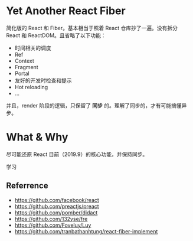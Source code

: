 # Yet Another React Fiber

简化版的 React 和 Fiber。基本相当于照着 React 仓库抄了一遍。没有拆分 React 和 ReactDOM。且省略了以下功能：

- 时间相关的调度
- Ref
- Context
- Fragment
- Portal
- 友好的开发时检查和提示
- Hot reloading
- ...

并且，render 阶段的逻辑，只保留了 **同步** 的。理解了同步的，才有可能搞懂异步。

# What & Why

尽可能还原 React 目前（2019.9）的核心功能，并保持同步。

学习

## Referrence

- https://github.com/facebook/react
- https://github.com/preactjs/preact
- https://github.com/pomber/didact
- https://github.com/132yse/fre
- https://github.com/Foveluy/Luy
- https://github.com/tranbathanhtung/react-fiber-implement
